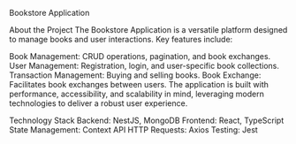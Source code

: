 Bookstore Application

About the Project
The Bookstore Application is a versatile platform designed to manage books and user interactions. Key features include:

Book Management: CRUD operations, pagination, and book exchanges.
User Management: Registration, login, and user-specific book collections.
Transaction Management: Buying and selling books.
Book Exchange: Facilitates book exchanges between users.
The application is built with performance, accessibility, and scalability in mind, leveraging modern technologies to deliver a robust user experience.


Technology Stack
Backend: NestJS, MongoDB
Frontend: React, TypeScript
State Management: Context API
HTTP Requests: Axios
Testing: Jest
